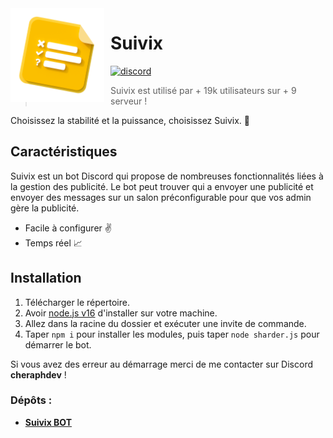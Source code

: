 <img width="150" height="150" style="float: left; margin: 0 10px 0 0;" alt="Suivix" src="./_assets/suivixads-logo.png">  

# Suivix
[![discord](https://img.shields.io/discord/1079932687168589936?style=for-the-badge&color=7289DA&label=Discord)](https://discord.gg/4CMFVSyqPB)

> Suivix est utilisé par + 19k utilisateurs sur + 9 serveur !

Choisissez la stabilité et la puissance, choisissez Suivix. 🚀

## Caractéristiques

Suivix est un bot Discord qui propose de nombreuses fonctionnalités liées à la gestion des publicité. Le bot peut trouver qui a envoyer une publicité et envoyer des messages sur un salon préconfigurable pour que vos admin gère la publicité.

* Facile à configurer ✌️
* Temps réel 📈

## Installation

1. Télécharger le répertoire.
2. Avoir [node.js v16](https://nodejs.org/en/blog/release/v16.16.0) d'installer sur votre machine.
3. Allez dans la racine du dossier et exécuter une invite de commande.
4. Taper `npm i` pour installer les modules, puis taper `node sharder.js` pour démarrer le bot.

Si vous avez des erreur au démarrage merci de me contacter sur Discord **cheraphdev** !

### Dépôts :

* **[Suivix BOT](https://github.com/cheraphdev/suivix)**
